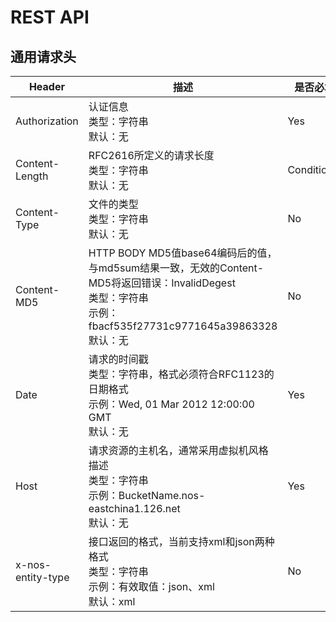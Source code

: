 # REST API

## 通用请求头
|       Header      |                                                                                描述                                                                                |   是否必填  |
|-------------------|--------------------------------------------------------------------------------------------------------------------------------------------------------------------|-------------|
| Authorization     | 认证信息<br>类型：字符串<br>默认：无                                                                                                                               | Yes         |
| Content-Length    | RFC2616所定义的请求长度<br>类型：字符串<br>默认：无<br>                                                                                                            | Conditional |
| Content-Type      | 文件的类型<br>类型：字符串<br>默认：无<br>                                                                                                                         | No          |
| Content-MD5       | HTTP BODY MD5值base64编码后的值，与md5sum结果一致，无效的Content-MD5将返回错误：InvalidDegest<br>类型：字符串<br>示例：fbacf535f27731c9771645a39863328<br>默认：无 | No          |
| Date              | 请求的时间戳<br>类型：字符串，格式必须符合RFC1123的日期格式<br>示例：Wed, 01 Mar 2012 12:00:00 GMT<br>默认：无                                                     | Yes         |
| Host              | 请求资源的主机名，通常采用虚拟机风格描述<br>类型：字符串<br>示例：BucketName.nos-eastchina1.126.net<br>默认：无                                                    | Yes         |
| x-nos-entity-type | 接口返回的格式，当前支持xml和json两种格式<br>类型：字符串<br>示例：有效取值：json、xml<br>默认：xml                                                                | No          |